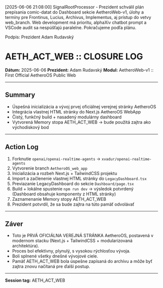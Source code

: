 [2025-06-06 21:08:00] SignalRootProcessor - Prezident schválil plán prepísania comic-datat do Dashboard sekcie AetheroWeb-v1, úlohy a termíny pre Frontinus, Lucius, Archivus, Implementus, aj prístup do vetvy web_branch. Web development má prioritu, alphaXiv chatbot prompt a VSCode audit sa nespúšťajú paralelne. Pokračujeme podľa plánu.

Podpis: Prezident Adam Rudavský

# AETH_ACT_WEB :: CLOSURE LOG

**Dátum:** 2025-06-06
**Prezident:** Adam Rudavský
**Modul:** AetheroWeb-v1 :: First Official AetheroOS Public Web

---

## Summary

- Úspešná inicializácia a vývoj prvej oficiálnej verejnej stránky AetheroOS
- Integrácia vlastnej HTML stránky do Next.js AetheroOS WebApp
- Čistý, funkčný build + nasadený modulárny dashboard
- Vytvorená Memory stopa AETH_ACT_WEB → bude použitá zajtra ako východiskový bod

---

## Action Log

1. Forknutie `openai/openai-realtime-agents` → `xvadur/openai-realtime-agents`
2. Vytvorenie branch `AetheroOS_web_app`
3. Inicializácia a rozbeh Next.js + TailwindCSS projektu
4. Import a začlenenie vlastnej HTML stránky do `LegacyDashboard.tsx`
5. Previazanie LegacyDashboard do sekcie `Dashboard/page.tsx`
6. Build + lokálne spustenie `npm run dev` → výsledok potvrdený (Dashboard obsahuje komponenty z HTML stránky)
7. Zaznamenanie Memory stopy AETH_ACT_WEB
8. Prezident potvrdil, že sa bude zajtra na túto pamäť odvolávať

---

## Záver

- Toto je PRVÁ OFICIÁLNA VEREJNÁ STRÁNKA AetheroOS, postavená v modernom stacku (Next.js + TailwindCSS + modularizovaná architektúra).
- Proces bol efektívny, plynulý, s vysokou rýchlosťou vývoja.
- Boli splnené všetky dnešné vývojové ciele.
- Pamäť AETH_ACT_WEB bola úspešne zapísaná do archívu a môže byť zajtra znovu načítaná pre ďalší postup.

---

**Session tag:** AETH_ACT_WEB

